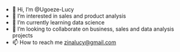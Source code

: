 - 👋 Hi, I’m @Ugoeze-Lucy
- 👀 I’m interested in sales and product analysis
- 🌱 I’m currently learning data science
- 💞️ I’m looking to collaborate on business, sales and data analysis projects
- 📫 How to reach me zinalucy@gmail.com

<!---
Ugoeze-Lucy/Ugoeze-Lucy is a ✨ special ✨ repository because its `README.md` (this file) appears on your GitHub profile.
You can click the Preview link to take a look at your changes.
--->
